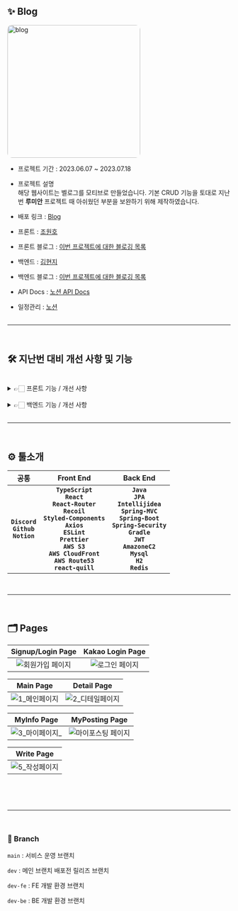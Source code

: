 ## ✨ Blog

<a href="https://ibb.co/VN0Ft5r"><img src="https://i.ibb.co/6ZcKmLV/blog.png" alt="blog" style="border-radius: 10px; width:300px"></a>

- 프로젝트 기간 : 2023.06.07 ~ 2023.07.18

- 프로젝트 설명<br>
  해당 웹사이트는 벨로그를 모티브로 만들었습니다.
  기본 CRUD 기능을 토대로 지난번 **루미안** 프로젝트 때 아쉬웠던 부분을 보완하기 위해 제작하였습니다.

- 배포 링크 : <a href ="https://blog-side-prj.store/" target = "_blank" > Blog </a>

- 프론트 : [조원호](https://github.com/Joe-wonho)

- 프론트 블로그 : [이번 프로젝트에 대한 블로깅 목록](https://velog.io/@whdnjsgh22/series/%ED%86%A0%EC%9D%B4%ED%94%84%EB%A1%9C%EC%A0%9D%ED%8A%B8)

- 백엔드 : [김현지](https://github.com/HJKKIM)

- 백엔드 블로그 : [이번 프로젝트에 대한 블로깅 목록](https://upgrade-myself.tistory.com/486)

- API Docs : [노션 API Docs](https://www.notion.so/API-Docs-c2602a9bda654ae9ab5a3ecae82d892c)
- 일정관리 : [노션 ](https://www.notion.so/ebf28fa36c104f9e85a3fcb024c6d3a9?v=603c10569c764573b8c5329e81e7b5c4&pvs=4)
  <br><br>

---

<br>

## 🛠️ 지난번 대비 개선 사항 및 기능

<br>

<details>
<summary>👉🏻 프론트 기능 / 개선 사항</summary>
<div markdown="1">
<br>

1. Typescript 사용 : 타입 안정성을 위해 사용.

2. 에디터 사용 : rich-text editor 인 quill 사용.

3. 로그인 및 인증 관련 처리 : 지난번 프론트에서 자체적으로 처리한 토큰을
   서버에서 관리하며 **axios intercepter**를 이용한 토큰 재발급 자동화 및
   토큰 만료 처리.

4. OAuth 2.0 사용 : 지난번 소셜로그인 기능을 처리하지 못해 이번에 카카오 로그인
   기능 사용.

5. custom axios 사용 : 매 요청마다 헤더에 일일이 썼던 코드를 최소화 하기 위해
   axios create , axios intercepter 사용.

6. 스켈레톤 스크린(Skeleton Screen) 적용 : 메인 페이지의 모든 Postings를
   불러올 때 사용자 경험을 고려해 사용.
   (하지만 블로그와 같은 정적 페이지의 같은 경우 잘 어울리지 않다고 깨달음)

7. 이미지 업로드 처리 방법 변경 : 지난번엔 Base64로 인코딩 된 이미지 파일을
   그냥 넘겼지만 이번엔 s3를 사용해 이미지 url로 변환 후 이미지 업로드 처리.

8. 쿠키에 대한 보안 강화를 위해 https 적용 및 도메인 연결

</div>
</details>
<br>
<details>
<summary>👉🏻 백엔드 기능 / 개선 사항</summary>
<div markdown="1">
<br>

1. 사용자 인증 방식 : 로그인 시, 헤더에는 Access Token, 쿠키에는 Refresh Token을 넣어 함께 발급. Refresh Token은 서버에 저장하여 관리. Access Token 만료시 쿠키에 담긴 Refresh Token을 이용하여 Access Token 재발급

2. Redis를 이용한 로그아웃 기능 : 헤더에 발급되어 있는 JWT 토큰에서 사용자 이메일을 추출 후 redisUtils 객체를 사용하여 ATKemail 값을 기반으로 Redis에서 데이터 삭제. 추가로 Access Token의 만료시간 추출 후 Access Token을 "blackList"로 지정해 Redis에 데이터 저장(로그아웃 된 사용자의 토큰을 블랙리스트로 관리). 쿠키의 Refresh Token 삭제

3. 카카오 로그인을 통한 OAuth 2.0 : 클라이언트로부터 카카오 유저 정보를 받아 회원가입. 오어스를 통한 회원 가입시 이메일을 kakao로 수정하여 저장. 기존 회원인지 검토 후, 로그인 성공 응답(헤더: Access Token / 쿠키: Refresh Token 발급)

4. 요청 데이터 처리 방식 : 회원 가입, 회원 정보 수정시 JSON이 아닌 폼 데이터 형식으로 요청 데이터 받음. HTML 폼 요소를 통해 생성되므로 키-값 쌍으로 받아서 처리. 이때 프로필 이미지도 함께 처리 저장

5. AWS S3 버킷을 이용한 이미지 저장: AWS S3 버킷 설정 후, 사용자가 프로필 사진 등록 또는 게시글 작성시 이미지 파일을 AWS S3 버킷에 업로드 가능. 업로드 시, 사용자는 한 장 또는 여러 장의 사진을 한 번에 업로드 가능. 이미지 업로드 이후, 필요에 따라 한 장의 사진을 수정하거나 여러 장의 사진 수정 가능.

6. 검색 기능: title 검색어와 일치하는 게시글 조회 기능. 클라이언트로부터 전달받은 'title' 검색어를 사용하여 게시글 데이터베이스에서 해당 검색어가 게시글의 제목에 포함되어 있는지 조회. 해당 검색어와 일치하는 게시글들을 응답.

7. 시리즈(카테고리) 기능: '시리즈 전체 조회'는 특정 사용자의 닉네임을 입력받아 해당 사용자가 작성한 시리즈들의 시리즈들의 정보를 썸네일, 시리즈 이름, 포스트 게시글 갯수와 함께 응답. '시리즈 상세 조회'는 닉네임을 입력받아 특정 사용자가 작성한 시리즈에 포함된 모든 게시글의 정보를 응답.

8. 태그 기능: 사용자가 게시글을 작성시 해당 게시글에 태그 추가 가능. 클라이언트가 전달한 태그들은 중복 없이 저장되며, 게시글과 태그 사이의 연결을 PostTag 엔티티를 활용하여 저장. 특정 사용자의 닉네임을 입력받아 해당 사용자가 작성한 게시글 중 지정한 태그에 해당되는 게시글을 조회할 수 있는 api 작성.

9. 쿠키에 대한 보안 강화를 위해 https 적용
    
</div>
</details>
<br>

---

<br>

## ⚙️ 툴소개

|                     공통                      |                                                                             Front End                                                                             |                                                                                                   Back End                                                                                                    |
| :-------------------------------------------: | :---------------------------------------------------------------------------------------------------------------------------------------------------------------: | :-----------------------------------------------------------------------------------------------------------------------------------------------------------------------------------------------------------: |
| **`Discord`**<br>**`Github`**<br>**`Notion`** | **`TypeScript`**<br>**`React`**<br>**`React-Router`**<br>**`Recoil`**<br>**`Styled-Components`**<br>**`Axios`**<br>**`ESLint`**<br>**`Prettier`**<br>**`AWS S3`** <br>**`AWS CloudFront`** <br>**`AWS Route53`** <br>**`react-quill`** | **`Java`**<br>**`JPA`**<br>**`Intellijidea`**<br>**`Spring-MVC`**<br>**`Spring-Boot`**<br>**`Spring-Security`**<br>**`Gradle`**<br>**`JWT`**<br>**`AmazoneC2`**<br>**`Mysql`**<br>**`H2`**<br>**`Redis`**<br> |

<br>

---

<br>

## 🗂️ Pages

|                        Signup/Login Page                        |                      Kakao Login Page                       |
| :-------------------------------------------------------------: | :---------------------------------------------------------: |
| ![회원가입 페이지](https://i.ibb.co/418sXty/image.gif) | ![로그인 페이지](https://i.ibb.co/VDC9xPK/image.gif) |

|                         Main Page                         |                       Detail Page                        |
| :-------------------------------------------------------: | :------------------------------------------------------: |
| ![1_메인페이지](https://i.ibb.co/0VX7cVV/image.gif) | ![2_디테일페이지](https://i.ibb.co/tHB6T3W/image.gif) |

|                       MyInfo Page                       |                       MyPosting Page                        |
| :-----------------------------------------------------: | :---------------------------------------------------------: |
| ![3_마이페이지_](https://i.ibb.co/SJMGf4J/image.gif) | ![마이포스팅 페이지](https://i.ibb.co/6HpSb4F/image.gif) |

|                     Write Page                      |
| :-------------------------------------------------: |
| ![5_작성페이지](https://i.ibb.co/Dwts76C/image.gif) |

</br>

<br>
<br>

---

<br>

### 🌲 Branch

`main` : 서비스 운영 브랜치 </br>

`dev` : 메인 브랜치 배포전 릴리즈 브랜치
</br>

`dev-fe` : FE 개발 환경 브랜치
</br>

`dev-be` : BE 개발 환경 브랜치

